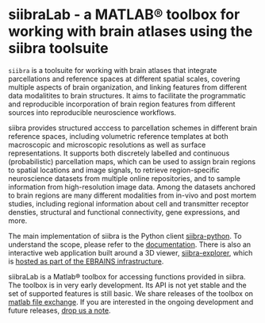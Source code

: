 # siibraLab - a MATLAB® toolbox for working with brain atlases using the siibra toolsuite

``siibra`` is a toolsuite for working with brain atlases that integrate parcellations and reference spaces at different spatial scales, covering multiple aspects of brain organization, and linking features from different data modalitites to brain structures. It aims to facilitate the programmatic and reproducible incorporation of brain region features from different sources into reproducible neuroscience workflows.  

siibra provides structured acccess to parcellation schemes in different brain reference spaces, including volumetric reference templates at both macroscopic and microscopic resolutions as well as surface representations. It supports both discretely labelled and continuous (probabilistic) parcellation maps, which can be used to assign brain regions to spatial locations and image signals, to retrieve region-specific neuroscience datasets from multiple online repositories, and to sample information from high-resolution image data. Among the datasets anchored to brain regions are many different modalities from in-vivo and post mortem studies, including regional information about cell and transmitter receptor densties, structural and functional connectivity, gene expressions, and more.

The main implementation of siibra is the Python client [siibra-python](https://github.com/FZJ-INM1-BDA/siibra-python). To understand the scope, please refer to the [documentation](https://siibra-python.readthedocs.io). There is also an interactive web application built around a 3D viewer, [siibra-explorer](https://github.com/FZJ-INM1-BDA/siibra-explorer), which is [hosted as part of the EBRAINS infrastructure](https://atlases.ebrains.eu/viewer). 

siibraLab is a Matlab® toolbox for accessing functions provided in siibra. The toolbox is in very early development. Its API is not yet stable and the set of supported features is still basic. We share releases of the toolbox on [matlab file exchange](https://www.mathworks.com/matlabcentral/fileexchange). If you are interested in the ongoing development and future releases, [drop us a note](mailto:info@siibra.eu).
